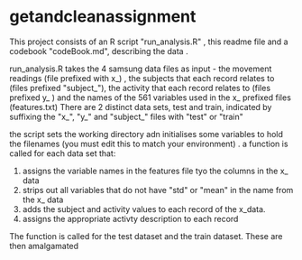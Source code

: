 # getandcleanassignment

This project consists of an R script "run_analysis.R" , this readme file and a codebook "codeBook.md", describing the data .

run_analysis.R takes the 4 samsung  data files as input - the movement readings (file prefixed with x_) , the subjects that each record relates to (files prefixed "subject_"), the activity that each record relates to (files prefixed y_ ) and  the  names of the 561 variables  used in the x_ prefixed files (features.txt) 
There are 2 distinct data sets, test and train, indicated by suffixing the "x_", "y_" and "subject_" files  with "test" or "train"

the script sets the working directory adn initialises some variables to hold the filenames  (you must edit this to match your environment) . a function is called for each data set  that:

1. assigns the variable names in the features file tyo the columns in the x_ data
2. strips out all variables that do not have "std" or "mean" in the name from the x_ data 
3. adds the subject and activity values to each record of the x_data.
4. assigns the appropriate activty description to each record 

The function is called for the test dataset and the train dataset. These are then amalgamated 
